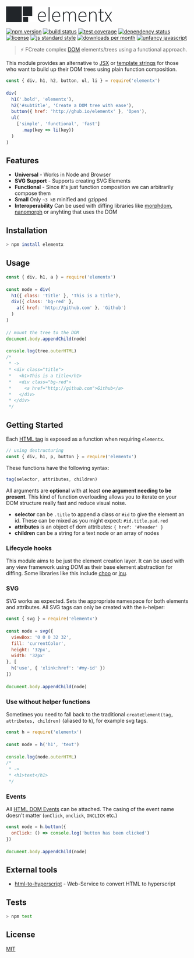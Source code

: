 
![logo](./logo.png)

[![npm version][version-image]][version-url]
[![build status][travis-image]][travis-url]
[![test coverage][codecov-image]][codecov-url]
[![dependency status][david-image]][david-url]
[![license][license-image]][license-url]
[![js standard style][standard-image]][standard-url]
[![downloads per month][downloads-image]][downloads-url]
[![unfancy javascript][unfancy-js-image]][unfancy-js-url]

> ​:zap:​ FCreate complex [DOM](https://de.wikipedia.org/wiki/Document_Object_Model) elements/trees using a functional approach.

This module provides an alternative to [JSX](https://facebook.github.io/jsx/) or [template strings](https://github.com/shama/bel) for those who want to build up their DOM trees using plain function composition.

```js
const { div, h1, h2, button, ul, li } = require('elementx')

div(
  h1('.bold', 'elementx'),
  h2('#subtitle', 'Create a DOM tree with ease'),
  button({ href: 'http://ghub.io/elementx' }, 'Open'),
  ul(
    ['simple', 'functional', 'fast']
      .map(key => li(key))
  )
)
```

## Features

* **Universal** - Works in Node and Browser
* **SVG Support** - Supports creating SVG Elements
* **Functional** - Since it's just function composition we can arbitrarily compose them
* **Small** Only `~3 kB` minified and gzipped
* **Interoperability** Can be used with diffing libraries like [morphdom](https://github.com/patrick-steele-idem/morphdom), [nanomorph](https://github.com/yoshuawuyts/nanomorph) or anyhting that uses the DOM

## Installation

```bash
> npm install elementx
```

## Usage

```js
const { div, h1, a } = require('elementx')

const node = div(
  h1({ class: 'title' }, 'This is a title'),
  div({ class: 'bg-red' },
    a({ href: 'http://github.com' }, 'Github')
  )
)

// mount the tree to the DOM
document.body.appendChild(node)

console.log(tree.outerHTML)
/*
 * ->
 * <div class="title">
 *   <h1>This is a title</h1>
 *   <div class="bg-red">
 *     <a href="http://github.com">Github</a>
 *   </div>
 * </div>
 */
```

## Getting Started

Each [HTML tag](http://ghub.io/html-tag-names) is exposed as a function when requiring `elementx`.

```js
// using destructuring
const { div, h1, p, button } = require('elementx')
```

These functions have the following syntax:

```js
tag(selector, attributes, children)
```

All arguments are **optional** with at least **one argument needing to be present**. This kind of function overloading allows you to iterate on your DOM structure really fast and reduce visual noise.

* **selector** can be `.title` to append a class or `#id` to give the element an id. These can be mixed as you might expect: `#id.title.pad.red`
* **attributes** is an object of dom attributes: `{ href: '#header' }`
* **children** can be a string for a text node or an array of nodes

### Lifecycle hooks

This module aims to be just the element creation layer. It can be used with any view framework using DOM as their base element abstraction for diffing. Some libraries like this include [choo](https://github.com/yoshuawuyts/choo) or [inu](https://github.com/ahdinosaur/inu).

### SVG

SVG works as expected. Sets the appropriate namespace for both elements and attributes. All SVG tags can only be created with the `h`-helper:

```js
const { svg } = require('elementx')

const node = svg({
  viewBox: '0 0 0 32 32',
  fill: 'currentColor',
  height: '32px',
  width: '32px'
}, [
  h('use', { 'xlink:href': '#my-id' })
])

document.body.appendChild(node)
```

### Use without helper functions

Sometimes you need to fall back to the traditional `createElement(tag, attributes, children)` (aliased to `h`), for example svg tags.

```js
const h = require('elementx')

const node = h('h1', 'text')

console.log(node.outerHTML)
/*
 * ->
 * <h1>text</h1>
 */
```

### Events

All [HTML DOM Events](https://developer.mozilla.org/en-US/docs/Web/Events) can be attached. The casing of the event name doesn't matter (`onClick`, `onclick`, `ONCLICK` etc.)

```js
const node = h.button({
  onClick: () => console.log('button has been clicked')
})

document.body.appendChild(node)
```

## External tools

* [html-to-hyperscript](html-to-hyperscript.paqmind.com) - Web-Service to convert HTML to hyperscript

## Tests

```bash
> npm test
```

## License

[MIT][license-url]

[travis-image]: https://img.shields.io/travis/queckezz/elementx.svg?style=flat-square
[travis-url]: https://travis-ci.org/queckezz/elementx

[version-image]: https://img.shields.io/npm/v/elementx.svg?style=flat-square
[version-url]: https://npmjs.org/package/elementx

[codecov-image]: https://img.shields.io/codecov/c/github/queckezz/elementx/master.svg?style=flat-square
[codecov-url]: https://codecov.io/github/queckezz/elementx

[downloads-image]: https://img.shields.io/npm/dm/elementx.svg?style=flat-square
[downloads-url]: https://npmjs.org/package/elementx

[david-image]: http://img.shields.io/david/queckezz/elementx.svg?style=flat-square
[david-url]: https://david-dm.org/queckezz/elementx

[standard-image]: https://img.shields.io/badge/code-standard-brightgreen.svg?style=flat-square
[standard-url]: https://github.com/feross/standard

[unfancy-js-image]: https://img.shields.io/badge/javascript-unfancy-ff69b4.svg?style=flat-square
[unfancy-js-url]: https://github.com/yoshuawuyts/tiny-guide-to-non-fancy-node

[license-image]: http://img.shields.io/npm/l/elementx.svg?style=flat-square
[license-url]: ./license